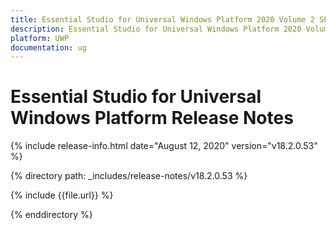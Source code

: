 ```yaml
---
title: Essential Studio for Universal Windows Platform 2020 Volume 2 SP1  Release Notes  
description: Essential Studio for Universal Windows Platform 2020 Volume 2 SP1  Release Notes  
platform: UWP
documentation: ug
---
```


# Essential Studio for Universal Windows Platform  Release Notes  

{% include release-info.html date="August 12, 2020"  version="v18.2.0.53" %} 


{% directory path: _includes/release-notes/v18.2.0.53 %}

{% include {{file.url}} %}

{% enddirectory %}